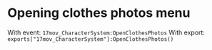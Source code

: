 # Opening clothes photos menu

With event: `17mov_CharacterSystem:OpenClothesPhotos`
With export: `exports["17mov_CharacterSystem"]:OpenClothesPhotos()`